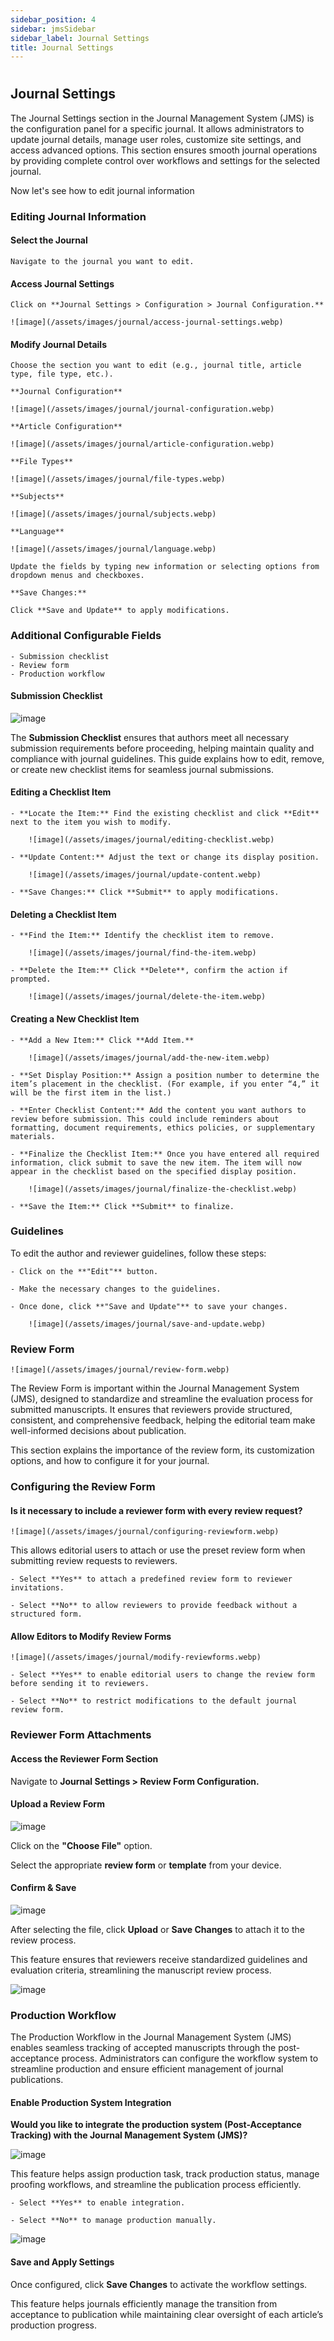```yaml
---
sidebar_position: 4
sidebar: jmsSidebar
sidebar_label: Journal Settings
title: Journal Settings
---
```

#

## Journal Settings

The Journal Settings section in the Journal Management System (JMS) is the configuration panel for a specific journal. It allows administrators to update journal details, manage user roles, customize site settings, and access advanced options. This section ensures smooth journal operations by providing complete control over workflows and settings for the selected journal.

Now let's see how to edit journal information

### Editing Journal Information

#### Select the Journal

    Navigate to the journal you want to edit.

#### Access Journal Settings

    Click on **Journal Settings > Configuration > Journal Configuration.**

    ![image](/assets/images/journal/access-journal-settings.webp)

#### Modify Journal Details

    Choose the section you want to edit (e.g., journal title, article type, file type, etc.).

    **Journal Configuration**

    ![image](/assets/images/journal/journal-configuration.webp)

    **Article Configuration** 

    ![image](/assets/images/journal/article-configuration.webp)

    **File Types** 

    ![image](/assets/images/journal/file-types.webp)

    **Subjects** 

    ![image](/assets/images/journal/subjects.webp)

    **Language**

    ![image](/assets/images/journal/language.webp)

    Update the fields by typing new information or selecting options from dropdown menus and checkboxes.

    **Save Changes:**

    Click **Save and Update** to apply modifications.

### Additional Configurable Fields

    - Submission checklist
    - Review form 
    - Production workflow 

#### Submission Checklist

![image](/assets/images/journal/submission-checklist.webp)

The **Submission Checklist** ensures that authors meet all necessary submission requirements before proceeding, helping maintain quality and compliance with journal guidelines. This guide explains how to edit, remove, or create new checklist items for seamless journal submissions.

#### Editing a Checklist Item

    - **Locate the Item:** Find the existing checklist and click **Edit** next to the item you wish to modify.

        ![image](/assets/images/journal/editing-checklist.webp)

    - **Update Content:** Adjust the text or change its display position.

        ![image](/assets/images/journal/update-content.webp)

    - **Save Changes:** Click **Submit** to apply modifications.

#### Deleting a Checklist Item

    - **Find the Item:** Identify the checklist item to remove.

        ![image](/assets/images/journal/find-the-item.webp)

    - **Delete the Item:** Click **Delete**, confirm the action if prompted.

        ![image](/assets/images/journal/delete-the-item.webp)

#### Creating a New Checklist Item

    - **Add a New Item:** Click **Add Item.**

        ![image](/assets/images/journal/add-the-new-item.webp)

    - **Set Display Position:** Assign a position number to determine the item’s placement in the checklist. (For example, if you enter “4,” it will be the first item in the list.)

    - **Enter Checklist Content:** Add the content you want authors to review before submission. This could include reminders about formatting, document requirements, ethics policies, or supplementary materials.

    - **Finalize the Checklist Item:** Once you have entered all required information, click submit to save the new item. The item will now appear in the checklist based on the specified display position.

        ![image](/assets/images/journal/finalize-the-checklist.webp)

    - **Save the Item:** Click **Submit** to finalize.

### Guidelines

To edit the author and reviewer guidelines, follow these steps:

    - Click on the **"Edit"** button. 

    - Make the necessary changes to the guidelines. 

    - Once done, click **"Save and Update"** to save your changes. 

        ![image](/assets/images/journal/save-and-update.webp)

### Review Form

    ![image](/assets/images/journal/review-form.webp)

The Review Form is important within the Journal Management System (JMS), designed to standardize and streamline the evaluation process for submitted manuscripts. It ensures that reviewers provide structured, consistent, and comprehensive feedback, helping the editorial team make well-informed decisions about publication.

This section explains the importance of the review form, its customization options, and how to configure it for your journal.

### Configuring the Review Form

#### Is it necessary to include a reviewer form with every review request?

    ![image](/assets/images/journal/configuring-reviewform.webp)

This allows editorial users to attach or use the preset review form when submitting review requests to reviewers.

    - Select **Yes** to attach a predefined review form to reviewer invitations.

    - Select **No** to allow reviewers to provide feedback without a structured form.

#### Allow Editors to Modify Review Forms

    ![image](/assets/images/journal/modify-reviewforms.webp)

    - Select **Yes** to enable editorial users to change the review form before sending it to reviewers.

    - Select **No** to restrict modifications to the default journal review form.  

### Reviewer Form Attachments

#### Access the Reviewer Form Section

Navigate to **Journal Settings > Review Form Configuration.**

#### Upload a Review Form

![image](/assets/images/journal/upload-review-form.webp)

Click on the **"Choose File"** option.

Select the appropriate **review form** or **template** from your device.

#### Confirm & Save

![image](/assets/images/journal/confirm-and-save.webp)

After selecting the file, click **Upload** or **Save Changes** to attach it to the review process.

This feature ensures that reviewers receive standardized guidelines and evaluation criteria, streamlining the manuscript review process.

![image](/assets/images/journal/upload-or-save.webp)

### Production Workflow

The Production Workflow in the Journal Management System (JMS) enables seamless tracking of accepted manuscripts through the post-acceptance process. Administrators can configure the workflow system to streamline production and ensure efficient management of journal publications.

#### Enable Production System Integration

**Would you like to integrate the production system (Post-Acceptance Tracking) with the Journal Management System (JMS)?**

![image](/assets/images/journal/enable-production-system.webp)

This feature helps assign production task, track production status, manage proofing workflows, and streamline the publication process efficiently.

    - Select **Yes** to enable integration.

    - Select **No** to manage production manually.

![image](/assets/images/journal/track-production-status.webp)

#### Save and Apply Settings

Once configured, click **Save Changes** to activate the workflow settings.

This feature helps journals efficiently manage the transition from acceptance to publication while maintaining clear oversight of each article’s production progress.
